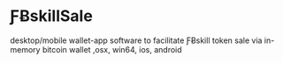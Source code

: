 # ƑɃskillSale
desktop/mobile wallet-app software to facilitate ƑɃskill token sale via in-memory bitcoin wallet ,osx, win64, ios, android
